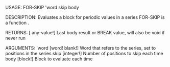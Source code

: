 USAGE:
     FOR-SKIP 'word skip body 

DESCRIPTION:
     Evaluates a block for periodic values in a series
     FOR-SKIP is a function .

RETURNS: [<opt> any-value!]
    Last body result or BREAK value, will also be void if never run

ARGUMENTS:
    'word [word! blank!]
        Word that refers to the series, set to positions in the series
    skip [integer!]
        Number of positions to skip each time
    body [block!]
        Block to evaluate each time

